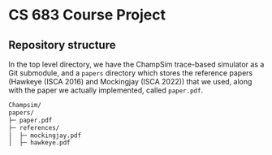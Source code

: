 # CS 683 Course Project

## Repository structure

In the top level directory, we have the ChampSim trace-based simulator as a Git submodule, and a `papers` directory which stores the reference papers (Hawkeye (ISCA 2016) and Mockingjay (ISCA 2022)) that we used, along with the paper we actually implemented, called `paper.pdf`.

```html
Champsim/
papers/
├─ paper.pdf
├─ references/
│  ├─ mockingjay.pdf
│  ├─ hawkeye.pdf
```
